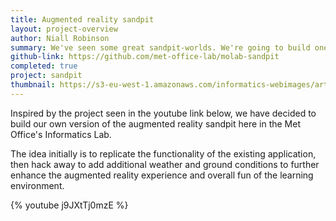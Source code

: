 ```yaml
---
title: Augmented reality sandpit
layout: project-overview
author: Niall Robinson
summary: We've seen some great sandpit-worlds. We're going to build one with weather!
github-link: https://github.com/met-office-lab/molab-sandpit
completed: true
project: sandpit
thumbnail: https://s3-eu-west-1.amazonaws.com/informatics-webimages/articles/2015-08-04-augmented-reality-sandpit/coloured-terrain.png
---
```


Inspired by the project seen in the youtube link below, we have decided to build our own version of the augmented reality sandpit here in the Met Office's Informatics Lab.

The idea initially is to replicate the functionality of the existing application, then hack away to add additional weather and ground conditions to further enhance the augmented reality experience and overall fun of the learning environment.

{% youtube j9JXtTj0mzE %}
